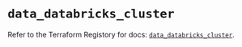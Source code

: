 # `data_databricks_cluster`

Refer to the Terraform Registory for docs: [`data_databricks_cluster`](https://registry.terraform.io/providers/databricks/databricks/1.28.0/docs/data-sources/cluster).
